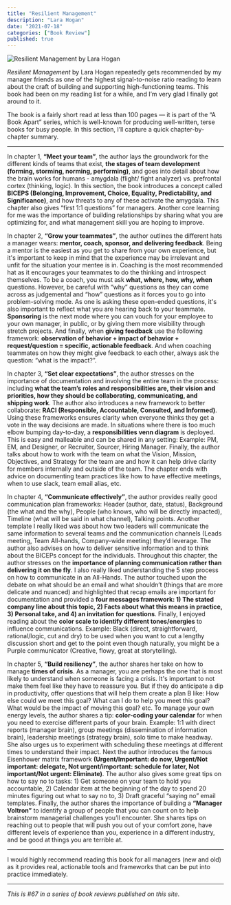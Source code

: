 ```yaml
---
title: "Resilient Management"
description: "Lara Hogan"
date: "2021-07-18"
categories: ["Book Review"]
published: true
---
```


![Resilient Management by Lara Hogan](/assets/blog/resilient-management/cover.webp)

_Resilient Management_ by Lara Hogan repeatedly gets recommended by my manager friends as one of the highest signal-to-noise ratio reading to learn about the craft of building and supporting high-functioning teams. This book had been on my reading list for a while, and I’m very glad I finally got around to it.

The book is a fairly short read at less than 100 pages — it is part of the “A Book Apart” series, which is well-known for producing well-written, terse books for busy people. In this section, I’ll capture a quick chapter-by-chapter summary.

---

In chapter 1, **“Meet your team”**, the author lays the groundwork for the different kinds of teams that exist, **the stages of team development (forming, storming, norming, performing)**, and goes into detail about how the brain works for humans - amygdala (flight/ fight analyzer) vs. prefrontal cortex (thinking, logic). In this section, the book introduces a concept called **BICEPS (Belonging, Improvement, Choice, Equality, Predictability, and Significance)**, and how threats to any of these activate the amygdala. This chapter also gives “first 1:1 questions” for managers. Another core learning for me was the importance of building relationships by sharing what you are optimizing for, and what management skill you are hoping to improve.

In chapter 2, **“Grow your teammates”**, the author outlines the different hats a manager wears: **mentor, coach, sponsor, and delivering feedback**. Being a mentor is the easiest as you get to share from your own experience, but it's important to keep in mind that the experience may be irrelevant and unfit for the situation your mentee is in. Coaching is the most recommended hat as it encourages your teammates to do the thinking and introspect themselves. To be a coach, you must ask **what, where, how, why, when** questions. However, be careful with “why” questions as they can come across as judgemental and “how” questions as it forces you to go into problem-solving mode. As one is asking these open-ended questions, it's also important to reflect what you are hearing back to your teammate. **Sponsoring** is the next mode where you can vouch for your employee to your own manager, in public, or by giving them more visibility through stretch projects. And finally, when **giving feedback** use the following framework: **observation of behavior + impact of behavior + request/question = specific, actionable feedback**. And when coaching teammates on how they might give feedback to each other, always ask the question: “what is the impact?”.

In chapter 3, **“Set clear expectations”**, the author stresses on the importance of documentation and involving the entire team in the process: including **what the team’s roles and responsibilities are, their vision and priorities, how they should be collaborating, communicating, and shipping work**. The author also introduces a new framework to better collaborate: **RACI (Responsible, Accountable, Consulted, and Informed)**. Using these frameworks ensures clarity when everyone thinks they get a vote in the way decisions are made. In situations where there is too much elbow bumping day-to-day, a **responsibilities venn diagram** is deployed. This is easy and malleable and can be shared in any setting: Example: PM, EM, and Designer, or Recruiter, Sourcer, Hiring Manager. Finally, the author talks about how to work with the team on what the Vision, Mission, Objectives, and Strategy for the team are and how it can help drive clarity for members internally and outside of the team. The chapter ends with advice on documenting team practices like how to have effective meetings, when to use slack, team email alias, etc.

In chapter 4, **“Communicate effectively”**, the author provides really good communication plan frameworks: Header (author, date, status), Background (the what and the why), People (who knows, who will be directly impacted), Timeline (what will be said in what channel), Talking points. Another template I really liked was about how two leaders will communicate the same information to several teams and the communication channels (Leads meeting, Team All-hands, Company-wide meeting) they’d leverage. The author also advises on how to deliver sensitive information and to think about the BICEPs concept for the individuals. Throughout this chapter, the author stresses on the **importance of planning communication rather than delivering it on the fly**. I also really liked understanding the 5 step process on how to communicate in an All-Hands. The author touched upon the debate on what should be an email and what shouldn’t (things that are more delicate and nuanced) and highlighted that recap emails are important for documentation and provided a **four messages framework: 1) The stated company line about this topic, 2) Facts about what this means in practice, 3) Personal take, and 4) an invitation for questions**. Finally, I enjoyed reading about the **color scale to identify different tones/energies** to influence communications. Example: Black (direct, straightforward, rational/logic, cut and dry) to be used when you want to cut a lengthy discussion short and get to the point even though naturally, you might be a Purple communicator (Creative, flowy, great at storytelling).

In chapter 5, **“Build resiliency”**, the author shares her take on how to manage **times of crisis**. As a manager, you are perhaps the one that is most likely to understand when someone is facing a crisis. It's important to not make them feel like they have to reassure you. But if they do anticipate a dip in productivity, offer questions that will help them create a plan B like: How else could we meet this goal? What can I do to help you meet this goal? What would be the impact of moving this goal? etc. To manage your own energy levels, the author shares a tip: **color-coding your calendar** for when you need to exercise different parts of your brain. Example: 1:1 with direct reports (manager brain), group meetings (dissemination of information brain), leadership meetings (strategy brain), solo time to make headway. She also urges us to experiment with scheduling these meetings at different times to understand their impact. Next the author introduces the famous Eisenhower matrix framework **(Urgent/Important: do now, Urgent/Not important: delegate, Not urgent/important: schedule for later, Not important/Not urgent: Eliminate)**. The author also gives some great tips on how to say no to tasks: 1) Get someone on your team to hold you accountable, 2) Calendar item at the beginning of the day to spend 20 minutes figuring out what to say no to, 3) Draft graceful “saying no” email templates. Finally, the author shares the importance of building a **“Manager Voltron”** to identify a group of people that you can count on to help brainstorm managerial challenges you’ll encounter. She shares tips on reaching out to people that will push you out of your comfort zone, have different levels of experience than you, experience in a different industry, and be good at things you are terrible at.

---

I would highly recommend reading this book for all managers (new and old) as it provides real, actionable tools and frameworks that can be put into practice immediately.

---

_This is #67 in a series of book reviews published on this site._
